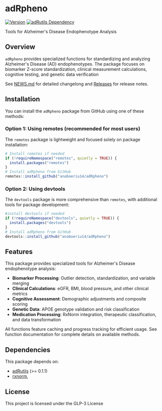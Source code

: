 
# adRpheno

[![Version](https://img.shields.io/badge/version-0.3.0-blue.svg)](https://github.com/anaboeriu14/adRpheno/releases) [![adRutils Dependency](https://img.shields.io/badge/adRutils-0.4.0-blue.svg)](https://github.com/anaboeriu14/adRutils)

Tools for Alzheimer's Disease Endophenotype Analysis

## Overview

`adRpheno` provides specialized functions for standardizing and analyzing Alzheimer's Disease (AD) endophenotypes.
The package focuses on biomarker Z-score standardization, clinical measurement calculations, cognitive testing,
and genetic data verification

See [NEWS.md](NEWS.md) for detailed changelong and [Releases](https://github.com/anaboeriu14/adRpheno/releases) for release notes.

## Installation

You can install the `adRpheno` package from GitHub using one of these methods:

### Option 1: Using remotes (recommended for most users)

The `remotes` package is lightweight and focused solely on package installation:

``` r
# Install remotes if needed
if (!requireNamespace("remotes", quietly = TRUE)) {
  install.packages("remotes")
}
# Install adRpheno from GitHub
remotes::install_github("anaboeriu14/adRpheno")
```

### Option 2: Using devtools

The `devtools` package is more comprehensive than `remotes`, with additional tools for package development:

``` r
#install devtools if needed
if (!requireNamespace("devtools", quietly = TRUE)) {
  install.packages("devtools") 
}
# Install adRpheno from GitHub
devtools::install_github("anaboeriu14/adRpheno")
```

## Features 

This package provides specialized tools for Alzheimer's Disease endophenotype analysis:

- **Biomarker Processing**: Outlier detection, standardization, and variable merging
- **Clinical Calculations**: eGFR, BMI, blood pressure, and other clinical metrics  
- **Cognitive Assessment**: Demographic adjustments and composite scoring
- **Genetic Data**: APOE genotype validation and risk classification
- **Medication Processing**: RxNorm integration, therapeutic classification, and data transformation

All functions feature caching and progress tracking for efficient usage. 
See function documentation for complete details on available methods.

## Dependencies

This package depends on: 
- [adRutils](https://github.com/anaboeriu14/adRutils) (>= 0.1.1)
- [rxnorm](https://github.com/nt-williams/rxnorm),

## License

This project is licensed under the GLP-3 License
